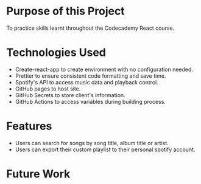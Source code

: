 # Purpose of this Project

To practice skills learnt throughout the Codecademy React course.

# Technologies Used

- Create-react-app to create environment with no configuration needed.
- Prettier to ensure consistent code formatting and save time.
- Spotify's API to access music data and playback control.
- GitHub pages to host site.
- GitHub Secrets to store client's information.
- GitHub Actions to access variables during building process.

# Features

- Users can search for songs by song title, album title or artist.
- Users can export their custom playlist to their personal spotify account.

# Future Work
